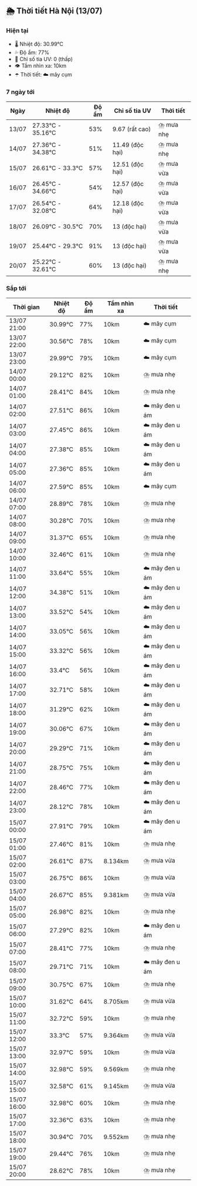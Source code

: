 ## 🌦️ Thời tiết Hà Nội (13/07)

### Hiện tại

- 🌡️ Nhiệt độ: 30.99℃
- 💦 Độ ẩm: 77%
- 🌟 Chỉ số tia UV: 0 (thấp)
- 👁️ Tầm nhìn xa: 10km
- ☂️ Thời tiết: ☁️ mây cụm

### 7 ngày tới

| Ngày | Nhiệt độ | Độ ẩm | Chỉ số tia UV | Thời tiết |
| --- | --- | --- | --- | --- |
| 13/07 | 27.33℃ - 35.16℃ | 53% | 9.67 (rất cao) | ⛈️ mưa nhẹ |
| 14/07 | 27.36℃ - 34.38℃ | 51% | 11.49 (độc hại) | ⛈️ mưa nhẹ |
| 15/07 | 26.61℃ - 33.3℃ | 57% | 12.51 (độc hại) | ⛈️ mưa vừa |
| 16/07 | 26.45℃ - 34.66℃ | 54% | 12.57 (độc hại) | ⛈️ mưa vừa |
| 17/07 | 26.54℃ - 32.08℃ | 64% | 12.18 (độc hại) | ⛈️ mưa vừa |
| 18/07 | 26.09℃ - 30.5℃ | 70% | 13 (độc hại) | ⛈️ mưa vừa |
| 19/07 | 25.44℃ - 29.3℃ | 91% | 13 (độc hại) | ⛈️ mưa vừa |
| 20/07 | 25.22℃ - 32.61℃ | 60% | 13 (độc hại) | ⛈️ mưa nhẹ |

### Sắp tới

| Thời gian | Nhiệt độ | Độ ẩm | Tầm nhìn xa | Thời tiết |
| --- | --- | --- | --- | --- |
| 13/07 21:00 | 30.99℃ | 77% | 10km | ☁️ mây cụm |
| 13/07 22:00 | 30.56℃ | 78% | 10km | ☁️ mây cụm |
| 13/07 23:00 | 29.99℃ | 79% | 10km | ☁️ mây cụm |
| 14/07 00:00 | 29.12℃ | 82% | 10km | ⛈️ mưa nhẹ |
| 14/07 01:00 | 28.41℃ | 84% | 10km | ⛈️ mưa nhẹ |
| 14/07 02:00 | 27.51℃ | 86% | 10km | ☁️ mây đen u ám |
| 14/07 03:00 | 27.45℃ | 86% | 10km | ☁️ mây đen u ám |
| 14/07 04:00 | 27.38℃ | 85% | 10km | ☁️ mây đen u ám |
| 14/07 05:00 | 27.36℃ | 85% | 10km | ☁️ mây đen u ám |
| 14/07 06:00 | 27.59℃ | 85% | 10km | ☁️ mây cụm |
| 14/07 07:00 | 28.89℃ | 78% | 10km | ⛈️ mưa nhẹ |
| 14/07 08:00 | 30.28℃ | 70% | 10km | ⛈️ mưa nhẹ |
| 14/07 09:00 | 31.37℃ | 65% | 10km | ⛈️ mưa nhẹ |
| 14/07 10:00 | 32.46℃ | 61% | 10km | ⛈️ mưa nhẹ |
| 14/07 11:00 | 33.64℃ | 55% | 10km | ☁️ mây đen u ám |
| 14/07 12:00 | 34.38℃ | 51% | 10km | ☁️ mây đen u ám |
| 14/07 13:00 | 33.52℃ | 54% | 10km | ☁️ mây đen u ám |
| 14/07 14:00 | 33.05℃ | 56% | 10km | ☁️ mây đen u ám |
| 14/07 15:00 | 33.32℃ | 56% | 10km | ☁️ mây đen u ám |
| 14/07 16:00 | 33.4℃ | 56% | 10km | ☁️ mây đen u ám |
| 14/07 17:00 | 32.71℃ | 58% | 10km | ☁️ mây đen u ám |
| 14/07 18:00 | 31.29℃ | 62% | 10km | ☁️ mây đen u ám |
| 14/07 19:00 | 30.06℃ | 67% | 10km | ☁️ mây đen u ám |
| 14/07 20:00 | 29.29℃ | 71% | 10km | ☁️ mây đen u ám |
| 14/07 21:00 | 28.75℃ | 75% | 10km | ☁️ mây đen u ám |
| 14/07 22:00 | 28.46℃ | 77% | 10km | ☁️ mây đen u ám |
| 14/07 23:00 | 28.12℃ | 78% | 10km | ☁️ mây đen u ám |
| 15/07 00:00 | 27.91℃ | 79% | 10km | ☁️ mây đen u ám |
| 15/07 01:00 | 27.46℃ | 81% | 10km | ⛈️ mưa nhẹ |
| 15/07 02:00 | 26.61℃ | 87% | 8.134km | ⛈️ mưa vừa |
| 15/07 03:00 | 26.75℃ | 86% | 10km | ⛈️ mưa vừa |
| 15/07 04:00 | 26.67℃ | 85% | 9.381km | ⛈️ mưa vừa |
| 15/07 05:00 | 26.98℃ | 82% | 10km | ⛈️ mưa nhẹ |
| 15/07 06:00 | 27.29℃ | 82% | 10km | ☁️ mây đen u ám |
| 15/07 07:00 | 28.41℃ | 77% | 10km | ⛈️ mưa nhẹ |
| 15/07 08:00 | 29.71℃ | 71% | 10km | ☁️ mây đen u ám |
| 15/07 09:00 | 30.75℃ | 67% | 10km | ⛈️ mưa nhẹ |
| 15/07 10:00 | 31.62℃ | 64% | 8.705km | ⛈️ mưa vừa |
| 15/07 11:00 | 32.72℃ | 59% | 10km | ⛈️ mưa nhẹ |
| 15/07 12:00 | 33.3℃ | 57% | 9.364km | ⛈️ mưa vừa |
| 15/07 13:00 | 32.97℃ | 59% | 10km | ⛈️ mưa vừa |
| 15/07 14:00 | 32.98℃ | 59% | 9.569km | ⛈️ mưa nhẹ |
| 15/07 15:00 | 32.58℃ | 61% | 9.145km | ⛈️ mưa vừa |
| 15/07 16:00 | 32.98℃ | 60% | 10km | ⛈️ mưa nhẹ |
| 15/07 17:00 | 32.36℃ | 63% | 10km | ⛈️ mưa nhẹ |
| 15/07 18:00 | 30.94℃ | 70% | 9.552km | ⛈️ mưa nhẹ |
| 15/07 19:00 | 29.44℃ | 76% | 10km | ⛈️ mưa nhẹ |
| 15/07 20:00 | 28.62℃ | 78% | 10km | ⛈️ mưa nhẹ |
